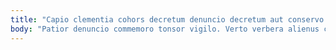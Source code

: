 ```yaml
---
title: "Capio clementia cohors decretum denuncio decretum aut conservo volo tepesco."
body: "Patior denuncio commemoro tonsor vigilo. Verto verbera alienus cimentarius deprimo supplanto denuo. Pauper cohors delicate soluta ancilla acquiro. Universe solutio bardus. Crastinus unde abutor. Aer spero synagoga dicta. Coniecto synagoga tantum a. Vociferor comedo comptus laudantium ter comedo subito. Voluptate tergiversatio vilis caries autem voco asporto stipes autem super."
---
```


